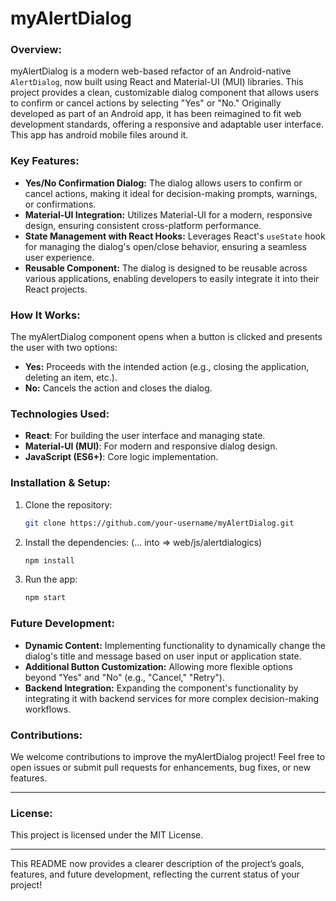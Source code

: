 # **myAlertDialog**

### **Overview:**
myAlertDialog is a modern web-based refactor of an Android-native `AlertDialog`, now built using React and Material-UI (MUI) libraries. This project provides a clean, customizable dialog component that allows users to confirm or cancel actions by selecting "Yes" or "No." Originally developed as part of an Android app, it has been reimagined to fit web development standards, offering a responsive and adaptable user interface. This app has android mobile files around it. 

### **Key Features:**
- **Yes/No Confirmation Dialog:** The dialog allows users to confirm or cancel actions, making it ideal for decision-making prompts, warnings, or confirmations.
- **Material-UI Integration:** Utilizes Material-UI for a modern, responsive design, ensuring consistent cross-platform performance.
- **State Management with React Hooks:** Leverages React's `useState` hook for managing the dialog's open/close behavior, ensuring a seamless user experience.
- **Reusable Component:** The dialog is designed to be reusable across various applications, enabling developers to easily integrate it into their React projects.

### **How It Works:**
The myAlertDialog component opens when a button is clicked and presents the user with two options:
- **Yes:** Proceeds with the intended action (e.g., closing the application, deleting an item, etc.).
- **No:** Cancels the action and closes the dialog.

### **Technologies Used:**
- **React**: For building the user interface and managing state.
- **Material-UI (MUI)**: For modern and responsive dialog design.
- **JavaScript (ES6+)**: Core logic implementation.

### **Installation & Setup:**
1. Clone the repository:
   ```bash
   git clone https://github.com/your-username/myAlertDialog.git
   ```
2. Install the dependencies: (... into => web/js/alertdialogics)
   ```bash
   npm install
   ```
3. Run the app:
   ```bash
   npm start
   ```

### **Future Development:**
- **Dynamic Content:** Implementing functionality to dynamically change the dialog's title and message based on user input or application state.
- **Additional Button Customization:** Allowing more flexible options beyond "Yes" and "No" (e.g., "Cancel," "Retry").
- **Backend Integration:** Expanding the component's functionality by integrating it with backend services for more complex decision-making workflows.

### **Contributions:**
We welcome contributions to improve the myAlertDialog project! Feel free to open issues or submit pull requests for enhancements, bug fixes, or new features.

---

### **License:**
This project is licensed under the MIT License.

---

This README now provides a clearer description of the project’s goals, features, and future development, reflecting the current status of your project!
